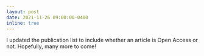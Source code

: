 ```yaml
---
layout: post
date: 2021-11-26 09:00:00-0400
inline: true
---
```


I updated the publication list to include whether an article is Open Access or not. Hopefully, many more to come!
